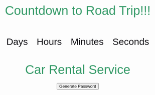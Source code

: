 <html>
<head>
<style>
body{
    text-align: center;
  font-family: sans-serif;
  font-weight: 100;
}
h1{
  color: #396;
  font-weight: 100;
  font-size: 40px;
  margin: 40px 0px 20px;
}
 #clockdiv{
    font-family: sans-serif;
    color: #100f14;
    display: inline-block;
    font-weight: 100;
    text-align: center;
    font-size: 30px;
}
#clockdiv > div{
    padding: 10px;
    border-radius: 3px;
    display: inline-block;
}
#clockdiv div > span{
    padding: 15px;
    border-radius: 3px;
    display: inline-block;
}
smalltext{
    padding-top: 5px;
    font-size: 16px;
}
</style>
</head>
<body>
<h1>Countdown to Road Trip!!!</h1>
<div id="clockdiv">
  <div>
    <span class="days" id="day"></span>
    <div class="smalltext">Days</div>
  </div>
  <div>
    <span class="hours" id="hour"></span>
    <div class="smalltext">Hours</div>
  </div>
  <div>
    <span class="minutes" id="minute"></span>
    <div class="smalltext">Minutes</div>
  </div>
  <div>
    <span class="seconds" id="second"></span>
    <div class="smalltext">Seconds</div>
  </div>
</div>
  
<p id="demo"></p>
  
<script>
  
var deadline = new Date("feb 16, 2023 19:00:00").getTime();
  
var x = setInterval(function() {
  
var now = new Date().getTime();
var t = deadline - now;
var days = Math.floor(t / (1000 * 60 * 60 * 24));
var hours = Math.floor((t%(1000 * 60 * 60 * 24))/(1000 * 60 * 60));
var minutes = Math.floor((t % (1000 * 60 * 60)) / (1000 * 60));
var seconds = Math.floor((t % (1000 * 60)) / 1000);
document.getElementById("day").innerHTML =days ;
document.getElementById("hour").innerHTML =hours;
document.getElementById("minute").innerHTML = minutes; 
document.getElementById("second").innerHTML =seconds; 
if (t < 0) {
        clearInterval(x);
        document.getElementById("demo").innerHTML = "TIME UP";
        document.getElementById("day").innerHTML ='0';
        document.getElementById("hour").innerHTML ='0';
        document.getElementById("minute").innerHTML ='0' ; 
        document.getElementById("second").innerHTML = '0'; }
}, 1000);
</script>
</body>
</html>

<!DOCTYPE html>
<html>
  <head>
    <meta charset="UTF-8">
    <title>Car Rental Service</title>
  </head>
  <body>
    <h1>Car Rental Service</h1>
    <ul id="car-list">
      <!-- List of cars will be inserted here using JavaScript -->
    </ul>
    <script>
      // Array of 10 cars
      const cars = [
        { name: "Toyota Camry", image: "toyota-camry.jpg" },
        { name: "Honda Civic", image: "honda-civic.jpg" },
        { name: "Chevrolet Impala", image: "chevrolet-impala.jpg" },
        { name: "Ford Mustang", image: "ford-mustang.jpg" },
        { name: "Nissan Altima", image: "nissan-altima.jpg" },
        { name: "Tesla Model S", image: "tesla-model-s.jpg" },
        { name: "BMW 5 Series", image: "bmw-5-series.jpg" },
        { name: "Audi A6", image: "audi-a6.jpg" },
        { name: "Mercedes-Benz E-Class", image: "mercedes-benz-e-class.jpg" },
        { name: "Jaguar XF", image: "jaguar-xf.jpg" }
      ];
      
      // Get the list element
      const carList = document.getElementById("car-list");
      
      // Loop through the cars array
      for (const car of cars) {
        // Create a new list item for each car
        const item = document.createElement("li");
        item.innerHTML = `
          <h2>${car.name}</h2>
          <img src="${car.image}" alt="${car.name}">
        `;
        
        // Append the list item to the car list
        carList.appendChild(item);
      }
    </script>
  </body>
</html>

<form action="create_User()">
    <p><label>
        Name:
        <input type="text" name="name" id="name" required>
    </label></p>
    <p><label>
        Password:
        <input type="password" name="password" id="password" required>
    </label></p>
    <p><label>
        Phone:
        <input type="tel" name="phone_num" id="phone_num"
            pattern="[0-9]{3}-[0-9]{3}-[0-9]{4}"
            placeholder="858-111-0938">
    </label></p>
    <p><label>
        Email:
        <input type="email">   
    </label></p>
    <p>
        <button>Sign up</button>
    </p>
</form>

# Click here to Generate Password
<script>
    function generatePassword() {
        const password_length = 9;
        const characters = ["a", "b", "c", "d", "e", "1", "2", "3", "4", "5"];
        let password = "";

        for (let index = 0; index < password_length; index++) {
        password += characters[Math.floor(Math.random() * characters.length)];
        }
        document.getElementById("element").innerHTML = password
    }
</script>

<button onclick="generatePassword()">Generate Password</button>
<p id="element">